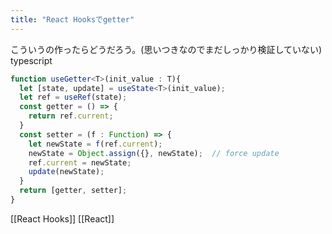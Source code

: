 ```yaml
---
title: "React Hooksでgetter"
---
```


こういうの作ったらどうだろう。(思いつきなのでまだしっかり検証していない)
typescript

```typescript
function useGetter<T>(init_value : T){
  let [state, update] = useState<T>(init_value);
  let ref = useRef(state);
  const getter = () => {
    return ref.current;
  }
  const setter = (f : Function) => {
    let newState = f(ref.current);
    newState = Object.assign({}, newState);  // force update
    ref.current = newState;
    update(newState);
  }
  return [getter, setter];
}
```

[[React Hooks]]
[[React]]
